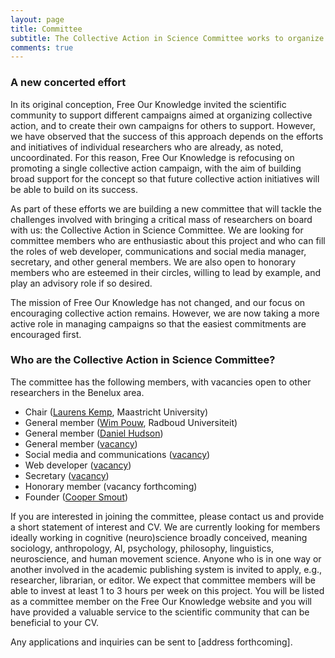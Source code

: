 ```yaml
---
layout: page
title: Committee
subtitle: The Collective Action in Science Committee works to organize collective action campaigns and to bring researchers together to improve our scientific institutions.
comments: true
---
```


### A new concerted effort
In its original conception, Free Our Knowledge invited the scientific community to support different campaigns aimed at organizing collective action, and to create their own campaigns for others to support. However, we have observed that the success of this approach depends on the efforts and initiatives of individual researchers who are already, as noted, uncoordinated. For this reason, Free Our Knowledge is refocusing on promoting a single collective action campaign, with the aim of building broad support for the concept so that future collective action initiatives will be able to build on its success.

As part of these efforts we are building a new committee that will tackle the challenges involved with bringing a critical mass of researchers on board with us: the Collective Action in Science Committee. We are looking for committee members who are enthusiastic about this project and who can fill the roles of web developer, communications and social media manager, secretary, and other general members. We are also open to honorary members who are esteemed in their circles, willing to lead by example, and play an advisory role if so desired.

The mission of Free Our Knowledge has not changed, and our focus on encouraging collective action remains. However, we are now taking a more active role in managing campaigns so that the easiest commitments are encouraged first.

### Who are the Collective Action in Science Committee?
The committee has the following members, with vacancies open to other researchers in the Benelux area.

* Chair ([Laurens Kemp](https://www.nsmd.eu/organisation/people/kemp-laurens), Maastricht University)
* General member ([Wim Pouw](https://wimpouw.com/), Radboud Universiteit)
* General member ([Daniel Hudson](https://www.cs.uni-osnabrueck.de/en/institute/faculty_members.html?module=TemplatePersondetails&target=15067&source=15067&config_id=7ce3f80177be29d7f83252ec765f8766&range_id=0c3ad80568c7b478c148af31ae56baa9&username=dhudson&group_id=231bcc68707016173b49713e1c1c85f4&global_id=b1237e30f9c6932c1e06e933624827d2))
* General member ([vacancy](..\documents\VacancyCommittee.pdf))
* Social media and communications ([vacancy](https://freeourknowledge.org/documents/VacancyCommittee.pdf))
* Web developer ([vacancy](https://freeourknowledge.org/documents/VacancyCommittee.pdf))
* Secretary ([vacancy](https://freeourknowledge.org/documents/VacancyCommittee.pdf))
* Honorary member (vacancy forthcoming)
* Founder ([Cooper Smout](https://coopersmout.com/))

If you are interested in joining the committee, please contact us and provide a short statement of interest and CV. We are currently looking for members ideally working in cognitive (neuro)science broadly conceived, meaning sociology, anthropology, AI, psychology, philosophy, linguistics, neuroscience, and human movement science. Anyone who is in one way or another involved in the academic publishing system is invited to apply, e.g., researcher, librarian, or editor. We expect that committee members will be able to invest at least 1 to 3 hours per week on this project. You will be listed as a committee member on the Free Our Knowledge website and you will have provided a valuable service to the scientific community that can be beneficial to your CV.

Any applications and inquiries can be sent to [address forthcoming].

